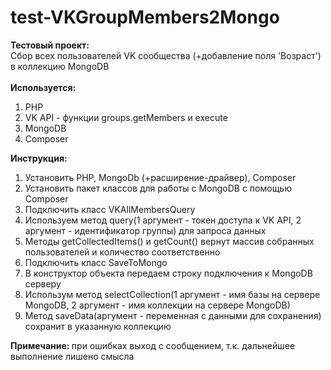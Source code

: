 # test-VKGroupMembers2Mongo
<!DOCTYPE html>
<html>
  <body>
    <b> Тестовый проект: </b><br>
    Сбор всех пользователей VK сообщества (+добавление поля 'Возраст') в коллекцию MongoDB<br><br>
    <b> Используется: </b><br>
    <ol>
      <li>PHP</li>
      <li>VK API - функции groups.getMembers и execute</li>
      <li>MongoDB</li>
      <li>Composer</li>
    </ol>
    <b> Инструкция: </b><br>
    <ol>
      <li>Установить PHP, MongoDb (+расширение-драйвер), Composer</li>
      <li>Установить пакет классов для работы с MongoDB с помощью Composer</li>
      <li>Подключить класс VKAllMembersQuery</li>
      <li>Используем метод query(1 аргумент - токен доступа к VK API, 2 аргумент - идентификатор группы) для запроса данных</li>
      <li>Методы getCollectedItems() и getCount() вернут массив собранных пользователей и количество соответственно</li>
      <li>Подключить класс SaveToMongo</li>
      <li>В конструктор объекта передаем строку подключения к MongoDB серверу</li>
      <li>Использум метод selectCollection(1 аргумент - имя базы на сервере MongoDB, 2 аргумент - имя коллекции на сервере MongoDB)</li>
      <li>Метод saveData(аргумент - переменная с данными для сохранения) сохранит в указанную коллекцию</li>
    </ol>
    <b> Примечание: </b> при ошибках выход с сообщением, т.к. дальнейшее выполнение лишено смысла
  </body>
</html>
